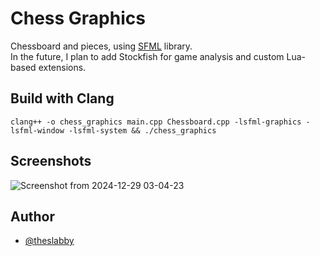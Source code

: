 # Chess Graphics

Chessboard and pieces, using [SFML](https://www.sfml-dev.org/) library.
\
In the future, I plan to add Stockfish for game analysis and custom Lua-based extensions.



## Build with Clang
`clang++ -o chess_graphics main.cpp Chessboard.cpp -lsfml-graphics -lsfml-window -lsfml-system && ./chess_graphics`
## Screenshots
![Screenshot from 2024-12-29 03-04-23](https://github.com/user-attachments/assets/b4952bdb-6009-4019-85df-48f6ec27f1c7)



## Author

- [@theslabby](https://www.github.com/theslabby)

